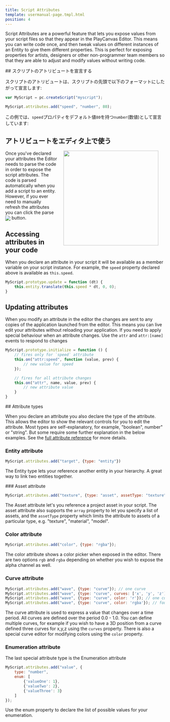 ```yaml
---
title: Script Attributes
template: usermanual-page.tmpl.html
position: 4
---
```


Script Attributes are a powerful feature that lets you expose values from your script files so that they appear in the PlayCanvas Editor. This means you can write code once, and then tweak values on different instances of an Entity to give them different properties. This is perfect for exposing properties for artists, designers or other non-programmer team members so that they are able to adjust and modify values without writing code.

## スクリプトのアトリビュートを宣言する

スクリプトのアトリビュートは、スクリプトの先頭で以下のフォーマットにしたがって宣言します:

```javascript
var MyScript = pc.createScript("myscript");

MyScript.attributes.add("speed", "number", 80);
```

この例では、`speed`プロパティをデフォルト値`80`を持つ`number`(数値)として宣言しています:

## アトリビュートをエディタ上で使う

<img src="/images/user-manual/scripting/script-attributes.jpg" style="width: 300px; float: right; padding: 20px; padding-top: 0px;"/>

Once you've declared your attributes the Editor needs to parse the code in order to expose the script attributes. The code is parsed automatically when you add a script to an entity. However, if you ever need to manually refresh the attributes you can click the parse <img src="/images/user-manual/scripting/parse-button.jpg" style="display: inline; vertical-align: middle;" /> button.

## Accessing attributes in your code

When you declare an attribute in your script it will be available as a member variable on your script instance. For example, the `speed` property declared above is available as `this.speed`.

```javascript
MyScript.prototype.update = function (dt) {
    this.entity.translate(this.speed * dt, 0, 0);
}
```

## Updating attributes

When you modify an attribute in the editor the changes are sent to any copies of the application launched from the editor. This means you can live edit your attributes without reloading your application. If you need to apply special behaviour when an attribute changes. Use the `attr` and `attr:[name]` events to respond to changes

```javascript
MyScript.prototype.initialize = function () {
    // fires only for `speed` attribute
    this.on("attr:speed", function (value, prev) {
        // new value for speed
    });

    // fires for all attribute changes
    this.on("attr", name, value, prev) {
        // new attribute value
    }
}
```

## Attribute types

When you declare an attribute you also declare the type of the attribute. This allows the editor to show the relevant controls for you to edit the attribute. Most types are self-explanatory, for example, "boolean", number" or "string". But some require some further explanation in the below examples. See the [full attribute reference][1] for more details.

### Entity attribute

```javascript
MyScript.attributes.add("target", {type: "entity"})
```

The Entity type lets your reference another entity in your hierarchy. A great way to link two entities together.

### Asset attribute

```javascript
MyScript.attributes.add("texture", {type: "asset", assetType: "texture", array: true});
```

The Asset attribute let's you reference a project asset in your script. The asset attribute also supports the `array` property to let you specify a list of assets, and the `assetType` property which limits the attribute to assets of a particular type, e.g. "texture", "material", "model".

### Color attribute

```javascript
MyScript.attributes.add("color", {type: "rgba"});
```

The color attribute shows a color picker when exposed in the editor. There are two options `rgb` and `rgba` depending on whether you wish to expose the alpha channel as well.

### Curve attribute

```javascript
MyScript.attributes.add("wave", {type: "curve"}); // one curve
MyScript.attributes.add("wave", {type: "curve", curves: ['x', 'y', 'z']}); // three curves: x, y, z
MyScript.attributes.add("wave", {type: "curve", color: 'r'}); // one curve for red channel
MyScript.attributes.add("wave", {type: "curve", color: 'rgba'}); // four curves for full color including alpha
```

The curve attribute is used to express a value that changes over a time period. All curves are defined over the period 0.0 - 1.0. You can define multiple curves, for example if you wish to have a 3D position from a curve defined three curves for x,y,z using the `curves` property. There is also a special curve editor for modifying colors using the `color` property.

### Enumeration attribute

The last special attribute type is the Enumeration attribute

```javascript
MyScript.attributes.add("value", {
    type: "number",
    enum: [
        {'valueOne': 1},
        {'valueTwo': 2},
        {'valueThree': 3}
    ]
});
```

Use the enum property to declare the list of possible values for your enumeration.

[1]: /api/pc.ScriptAttributes.html

